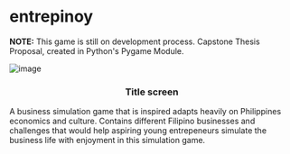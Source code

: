 # entrepinoy
<b>NOTE:</b> This game is still on development process.
Capstone Thesis Proposal, created in Python's Pygame Module.

![image](https://user-images.githubusercontent.com/55197203/165505556-46348dd9-3e46-4630-a935-e4f5817a5e94.png)
<h3 align="center">Title screen</h3>

<p>A business simulation game that is inspired adapts heavily on Philippines economics and culture. Contains different Filipino businesses and challenges that would help aspiring young entrepeneurs simulate the business life with enjoyment in this simulation game.</p>
